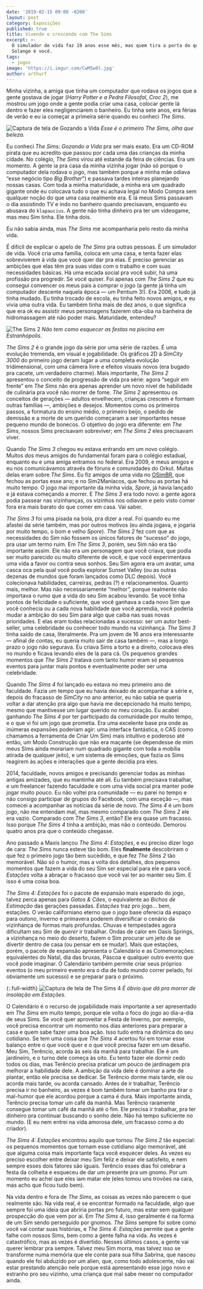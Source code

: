 ```yaml
---
date: '2019-02-15 09:00 -0200'
layout: post
category: Exposições
published: true
title: Vivendo e crescendo com The Sims
excerpt: >-
  O simulador de vida faz 19 anos esse mês, mas quem tira a porta do quarto da
  Solange é você.
tags:
  - jogos
image: 'https://i.imgur.com/CwM5w0l.jpg'
author: arthurf
---
```

Minha vizinha, a amiga que tinha um computador que rodava os jogos que a gente gostava de jogar (_Harry Potter e a Pedra Filosofal_, _Croc 2_), me mostrou um jogo onde a gente podia criar uma casa, colocar gente lá dentro e fazer eles negligenciarem o banheiro. Eu tinha sete anos, era férias de verão e eu ia começar a primeira série quando eu conheci _The Sims_.

![Captura de tela de Gozando a Vida](https://i.imgur.com/GQ6IHFw.jpg)
_Esse é o primeiro The Sims, olha que beleza._

Eu conheci _The Sims: Gozando a Vida_ pra ser mais exato. Era um CD-ROM pirata que eu acredito que passou por cada uma das crianças da minha cidade. No colégio, _The Sims_ virou até estande da feira de ciências. Era um momento. A gente ia pra casa da minha vizinha jogar (não só porque o computador dela rodava o jogo, mas também porque a minha mãe odiava “esse negócio tipo _Big Brother_”) e passava tardes inteiras planejando nossas casas. Com toda a minha maturidade, a minha era um quadrado gigante onde eu colocava tudo o que eu achava legal no Modo Compra sem qualquer noção do que uma casa realmente era. E lá meus Sims passavam o dia assistindo TV e indo no banheiro quando precisavam, enquanto eu abusava do `klapaucius`. A gente não tinha dinheiro pra ter um videogame, mas meu Sim tinha. Ele tinha dois.

Eu não sabia ainda, mas _The Sims_ me acompanharia pelo resto da minha vida.

É difícil de explicar o apelo de _The Sims_ pra outras pessoas. É um simulador de vida. Você cria uma família, coloca em uma casa, e tenta fazer elas sobreviverem à vida que você quer dar pra elas. É preciso gerenciar as ambições que elas têm pra suas vidas com o trabalho e com suas necessidades básicas. Há uma escada social pra você subir, há uma profissão pra progredir. Se você quiser. Foi apenas com _The Sims 2_ que eu consegui convencer os meus pais a comprar o jogo (a gente já tinha um computador descente naquela época — um Pentium 3!). Era 2006, e tudo já tinha mudado. Eu tinha trocado de escola, eu tinha feito novos amigos, e eu vivia uma outra vida. Eu também tinha mais de dez anos, o que significa que era ok eu assistir meus personagens fazerem oba-oba na banheira de hidromassagem até não poder mais. Maturidade, entendeu?

![The Sims 2](https://i.imgur.com/sRBfgwg.jpg)
_Não tem como esquecer as festas na piscina em Estranhópolis._

_The Sims 2_ é o grande jogo da série por uma série de razões. É uma evolução tremenda, em visual e jogabilidade. Os gráficos 2D à _SimCity 3000_ do primeiro jogo deram lugar a uma completa evolução tridimensional, com uma câmera livre e efeitos visuais novos (era bugado pra cacete, um verdadeiro charme). Mais importante, _The Sims 2_ apresentou o conceito de progressão de vida pra série: agora “seguir em frente” em _The Sims_ não era apenas aprender um novo nível de habilidade de culinária pra você não morrer de fome. _The Sims 2_ apresentou os conceitos de gerações — adultos envelhecem, crianças crescem e formam outras famílias —, ambições e desejos. Momentos como os primeiros passos, a formatura do ensino médio, o primeiro beijo, o pedido de demissão e a morte de um querido começaram a ser importantes nesse pequeno mundo de bonecos. O objetivo do jogo era diferente: em _The Sims_, nossos Sims precisavam sobreviver; em _The Sims 2_ eles precisavam viver.

Quando _The Sims 3_ chegou eu estava entrando em um novo colégio. Muitos dos meus amigos do fundamental foram para o colégio estadual, enquanto eu e uma amiga entramos no federal. Era 2009, e meus amigos e eu nos comunicávamos através de fóruns e comunidades do Orkut. Muitas delas eram sobre _The Sims_. Eu fiz amigos de uma vida no [OSimBR](http://osimbr.net/), que fechou as portas esse ano; e no Sim2Maníacos, que fechou as portas há muito tempo. O jogo mai importante da minha vida, _Spore_, já havia lançado e já estava começando a morrer. E _The Sims 3_ era todo novo: a gente agora podia passear nas vizinhanças, os vizinhos nos odiavam e pelo visto comer fora era mais barato do que comer em casa. Vai saber.

_The Sims 3_ foi uma pisada na bola, pra dizer a real. Foi quando eu me afastei da série também, mas por outros motivos (eu ainda jogava, e jogaria por muito tempo, o bom e velho _Spore_). _The Sims 2_ fez com que as necessidades do Sim não fossem os únicos fatores de “sucesso” do jogo, pra usar um termo ruim. Em _The Sims 3_, porém, seu Sim não era tão importante assim. Ele não era um personagem que você criava, que podia ser muito parecido ou muito diferente de você, e que você experimentava uma vida a favor ou contra seus sonhos. Seu Sim agora era um avatar, uma casca oca pela qual você podia explorar Sunset Valley (ou as outras dezenas de mundos que foram lançados como DLC depois). Você colecionava habilidades, carreiras, pedras (?) e relacionamentos. Quanto mais, melhor. Mas não necessariamente “melhor”, porque realmente não importava o rumo que a vida do seu Sim acabou levando. Se você tinha pontos de felicidade o suficiente, que você ganhava a cada novo Sim que você conhecia ou a cada nova habilidade que você aprendia, você poderia mudar a ambição do seu Sim para algo que caiba nas suas novas prioridades. E elas eram todas relacionadas a sucesso: ser um autor best-seller, uma celebridade ou conhecer todo mundo na vizinhança. _The Sims 3_ tinha saído de casa, literalmente. Pra um jovem de 16 anos era interessante — afinal de contas, eu queria muito sair de casa também —, mas a longo prazo o jogo não segurava. Eu criava Sims a torto e a direito, colocava eles no mundo e ficava levando eles de lá para cá. Os pequenos grandes momentos que _The Sims 2_ tratava com tanto humor eram só pequenos eventos para juntar mais pontos e eventualmente poder ser uma celebridade.

Quando _The Sims 4_ foi lançado eu estava no meu primeiro ano de faculdade. Fazia um tempo que eu havia deixado de acompanhar a série e, depois do fracasso de _SimCity_ no ano anterior, eu não sabia se queria voltar a dar atenção pra algo que havia me decepcionado há muito tempo, mesmo que mantivesse um lugar querido no meu coração. Eu acabei ganhando _The Sims 4_ por ter participado da comunidade por muito tempo, e o que vi foi um jogo que prometia. Era uma excelente base pra onde as inúmeras expansões poderiam agir: uma interface fantástica, o CAS (como chamamos a ferramenta de Criar Um Sim) mais intuitivo e poderoso até então, um Modo Construção que não era maçante (se dependesse de mim meus Sims ainda morariam num quadrado gigante com toda a mobília atirada de qualquer jeito), e um sistema de emoções, que fazia os Sims reagirem às ações e interações que a gente decidia pra eles.

2014, faculdade, novos amigos e precisando gerenciar todas as minhas antigas amizades, que eu mantinha até ali. Eu também precisava trabalhar, e um freelancer fazendo faculdade e com uma vida social pra manter pode jogar muito pouco. Eu não voltei pra comunidade — eu parei no tempo e não consigo participar de grupos do Facebook, com uma exceção —, mas comecei a acompanhar as notícias da série de novo. _The Sims 4_ é um bom jogo, não me entendam mal, mas mesmo comparado com _The Sims 2_ ele era vazio. Comparado com _The Sims 3_, então? Ele era quase um fracasso. Isso porque _The Sims 4_ tinha a ambição, mas não o conteúdo. Demorou quatro anos pra que o conteúdo chegasse.

Ano passado a Maxis lançou _The Sims 4: Estações_, e eu preciso dizer logo de cara: _The Sims_ nunca esteve tão bom. Eles **finalmente** descobriram o que fez o primeiro jogo tão bem sucedido, e que fez _The Sims 2_ tão memorável. Não só o humor, mas a volta dos detalhes, dos pequenos momentos que fazem a vida do seu Sim ser especial para ele e para você. _Estações_ volta a abraçar o fracasso que você vai ter ao manter seu Sim. E isso é uma coisa boa.

_The Sims 4: Estações_ foi o pacote de expansão mais esperado do jogo, talvez perca apenas para _Gatos & Cães_, o equivalente ao _Bichos de Estimação_ das gerações passadas. _Estações_ traz pro jogo… bem, estações. O verão californiano eterno que o jogo base oferecia dá espaço para outono, inverno e primavera poderem diversificar o cenário da vizinhança de formas mais profundas. Chuvas e tempestades agora dificultam seu Sim de _querer_ ir trabalhar. Ondas de calor em Oasis Springs, a vizinhança no meio do deserto, fazem o Sim procurar um jeito de se divertir dentro de casa (ou pensar em se mudar). Mais que estações, porém, o pacote de expansão apresenta o Calendário e as Comemorações: equivalentes do Natal, dia das bruxas, Páscoa e qualquer outro evento que você pode imaginar. O Calendário também permite criar seus próprios eventos (o meu primeiro evento era o dia de todo mundo correr pelado, foi obviamente um sucesso) e se preparar para o próximo.

{:.full-width}
![Captura de tela de The Sims 4](https://i.imgur.com/uwPfRqL.png)
_É óbvio que dá pra morrer de insolação em Estações._

O Calendário é o recurso de jogabilidade mais importante a ser apresentado em _The Sims_ em muito tempo, porque ele volta o foco do jogo ao dia-a-dia de seus Sims. Se você quer aproveitar a Festa de Inverno, por exemplo, você precisa encontrar um momento nos dias anteriores para preparar a casa e quem sabe fazer uma boa ação. Isso tudo entra na dinâmica do seu cotidiano. Se tem uma coisa que _The Sims 4_ acertou foi em tornar esse balanço entre o que você quer e o que você precisa fazer em um desafio. Meu Sim, Terêncio, acorda às seis da manhã para trabalhar. Ele é um jardineiro, e o turno dele começa às oito. Eu tento fazer ele dormir cedo todos os dias, mas Terêncio precisa praticar um pouco de jardinagem pra melhorar a habilidade dele. A ambição da vida dele é dominar a arte de plantar, então ele precisa se dedicar. Se Terêncio dorme mais tarde, ele ou acorda mais tarde, ou acorda cansado. Antes de ir trabalhar, Terêncio precisa ir no banheiro, as vezes é bom também tomar um banho pra tirar o mal-humor que ele acordou porque a cama é dura. Mais importante ainda, Terêncio precisa tomar um café da manhã. Mas Terêncio raramente consegue tomar um café da manhã até o fim. Ele precisa ir trabalhar, pra ter dinheiro pra continuar buscando o sonho dele. Não há tempo suficiente no mundo. (E eu nem entrei na vida amorosa dele, um fracasso como a do criador).

_The Sims 4: Estações_ encontrou aquilo que tornou _The Sims 2_ tão especial: os pequenos momentos que tornam esse cotidiano algo memorável, até que alguma coisa mais importante faça você esquecer deles. As vezes eu preciso escolher entre deixar meu Sim feliz e deixar ele satisfeito, e nem sempre esses dois fatores são iguais. Terêncio esses dias foi celebrar a festa da colheita e esqueceu de dar um presente pra um gnomo. Por um momento eu achei que eles iam matar ele (eles tomou uns trovões na cara, mas acho que ficou tudo bem).

Na vida dentro e fora de _The Sims_, as coisas as vezes não parecem o que realmente são. Na vida real, é se encontrar formado na faculdade, algo que sempre foi uma ideia que abriria portas pro futuro, mas estar sem qualquer prospecção do que vem por aí. Em _The Sims 4_, isso geralmente é na forma de um Sim sendo perseguido por gnomos. _The Sims_ sempre foi sobre como você vai contar suas histórias, e _The Sims 4: Estações_ permite que a gente falhe com nossos Sims, bem como a gente falha na vida. As vezes é catastrófico, mas as vezes é divertido. Nesses últimos casos, a gente vai querer lembrar pra sempre. Talvez meu Sim morra, mas talvez isso se transforme numa memória que ele conte para sua filha Sabrina, que nasceu quando ele foi abduzido por um alien, que, como todo adolescente, não vai estar prestando atenção nele porque está apresentando esse jogo novo e estranho pro seu vizinho, uma criança que mal sabe mexer no computador ainda.
